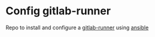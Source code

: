 # Config gitlab-runner
Repo to install and configure a [gitlab-runner](https://docs.gitlab.com/runner/) using [ansible](https://www.ansible.com/)
